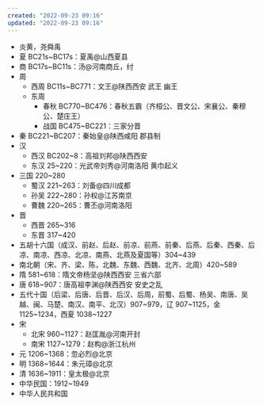 ```yaml
---
created: "2022-09-23 09:16"
updated: "2022-09-23 09:16"
---
```

- 炎黄，尧舜禹
- 夏 BC21s~BC17s：夏禹@山西夏县
- 商 BC17s~BC11s：汤@河南商丘，纣
- 周
    - 西周 BC11s~BC771：文王@陕西西安 武王 幽王
    - 东周
        - 春秋 BC770~BC476：春秋五霸（齐桓公、晋文公、宋襄公、秦穆公、楚庄王）
        - 战国 BC475~BC221：三家分晋
- 秦 BC221~BC207：秦始皇@陕西咸阳 郡县制
- 汉
    - 西汉 BC202~8：高祖刘邦@陕西西安
    - 东汉 25~220：光武帝刘秀@河南洛阳 黄巾起义
- 三国 220~280
    - 蜀汉 221~263：刘备@四川成都
    - 孙吴 222~280：孙权@江苏南京
    - 曹魏 220~265：曹丕@河南洛阳
- 晋
    - 西晋 265~316
    - 东晋 317~420
- 五胡十六国（成汉、前赵、后赵、前凉、前燕、前秦、后燕、后秦、西秦、后凉、南凉、西凉、北凉、南燕、北燕及夏国等）304~439
- 南北朝（宋、齐、梁、陈，北魏、东魏、西魏、北齐、北周）420~589
- 隋 581~618：隋文帝杨坚@陕西西安 三省六部
- 唐 618~907：唐高祖李渊@陕西西安 安史之乱
- 五代十国（后梁、后唐、后晋、后汉、后周，前蜀、后蜀、杨吴、南唐、吴越、闽、马楚、南汉、南平、北汉）907~979，辽 907~1125，金 1125~1234，西夏 1038~1227
- 宋
    - 北宋 960~1127：赵匡胤@河南开封
    - 南宋 1127~1279：赵构@浙江杭州
- 元 1206~1368：忽必烈@北京
- 明 1368~1644：朱元璋@北京
- 清 1636~1911：皇太极@北京
- 中华民国：1912~1949
- 中华人民共和国